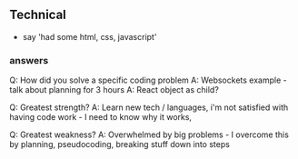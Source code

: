 ## Technical

- say 'had some html, css, javascript'


### answers

Q: How did you solve a specific coding problem
A: Websockets example - talk about planning for 3 hours
A: React object as child?

Q: Greatest strength?
A: Learn new tech / languages, i'm not satisfied with having code work - I need to know why it works,

Q: Greatest weakness?
A: Overwhelmed by big problems - I overcome this by planning, pseudocoding, breaking stuff down into steps


